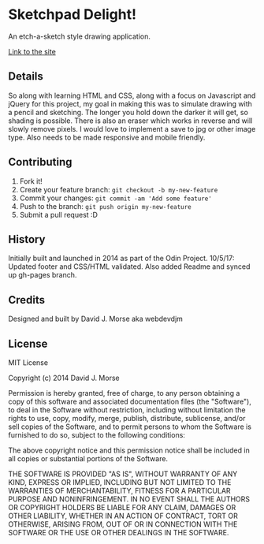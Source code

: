 # Sketchpad Delight!

An etch-a-sketch style drawing application.

[Link to the site](http://webdevdjm.github.io/Sketcher/)

## Details

So along with learning HTML and CSS, along with a focus on Javascript and jQuery for this project, my goal in making this was to simulate drawing with a pencil and sketching. The longer you hold down the darker it will get, so shading is possible. There is also an eraser which works in reverse and will slowly remove pixels.
I would love to implement a save to jpg or other image type. Also needs to be made responsive and mobile friendly.

## Contributing

1. Fork it!
2. Create your feature branch: `git checkout -b my-new-feature`
3. Commit your changes: `git commit -am 'Add some feature'`
4. Push to the branch: `git push origin my-new-feature`
5. Submit a pull request :D

## History

Initially built and launched in 2014 as part of the Odin Project.
10/5/17: Updated footer and CSS/HTML validated. Also added Readme and synced up gh-pages branch.

## Credits

Designed and built by David J. Morse aka webdevdjm

## License

MIT License

Copyright (c) 2014 David J. Morse

Permission is hereby granted, free of charge, to any person obtaining a copy
of this software and associated documentation files (the "Software"), to deal
in the Software without restriction, including without limitation the rights
to use, copy, modify, merge, publish, distribute, sublicense, and/or sell
copies of the Software, and to permit persons to whom the Software is
furnished to do so, subject to the following conditions:

The above copyright notice and this permission notice shall be included in all
copies or substantial portions of the Software.

THE SOFTWARE IS PROVIDED "AS IS", WITHOUT WARRANTY OF ANY KIND, EXPRESS OR
IMPLIED, INCLUDING BUT NOT LIMITED TO THE WARRANTIES OF MERCHANTABILITY,
FITNESS FOR A PARTICULAR PURPOSE AND NONINFRINGEMENT. IN NO EVENT SHALL THE
AUTHORS OR COPYRIGHT HOLDERS BE LIABLE FOR ANY CLAIM, DAMAGES OR OTHER
LIABILITY, WHETHER IN AN ACTION OF CONTRACT, TORT OR OTHERWISE, ARISING FROM,
OUT OF OR IN CONNECTION WITH THE SOFTWARE OR THE USE OR OTHER DEALINGS IN THE
SOFTWARE.
